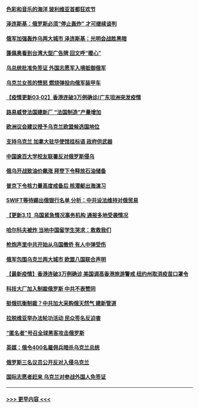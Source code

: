 #### [色彩和音乐的海洋 玻利维亚首都狂欢节](../pages/prog202/a103361581.md?t=03021050) 
#### [泽连斯基：俄罗斯必须“停止轰炸” 才可继续谈判](../pages/prog202/a103361714.md?t=03021050) 
#### [俄军加强轰炸乌两大城市 泽连斯基：光明会战胜黑暗](../pages/prog202/a103361650.md?t=03021050) 
#### [蓬佩奥看到台湾大型广告牌 回文呼“暖心”](../pages/prog202/a103361624.md?t=03021050) 
#### [乌总统批准免签证 外国志愿军入境抵御俄军](../pages/prog202/a103361564.md?t=03021050) 
#### [乌克兰女孩的愤怒 燃烧弹投向俄军装甲车](../pages/prog202/a103361571.md?t=03021050) 
#### [【疫情更新03·02】香港连破3万例确诊/广东坦洲突发疫情](../pages/prog202/a103360523.md?t=03021050) 
#### [路易威登法国建新厂 “法国制造”产量增加](../pages/prog202/a103354867.md?t=03021050) 
#### [欧洲议会建议授予乌克兰欧盟候选国地位](../pages/prog202/a103361552.md?t=03021050) 
#### [支持乌克兰 加拿大驻华使馆挂标语 政府供武器](../pages/prog202/a103361553.md?t=03021050) 
#### [中国逾百大学校友联署反对俄罗斯侵乌](../pages/prog202/a103361547.md?t=03021050) 
#### [俄乌开战致油价飙涨 拜登下令释放石油储备](../pages/prog202/a103361526.md?t=03021050) 
#### [普京下令核力量高度戒备后 核潜艇出海演习](../pages/prog202/a103361489.md?t=03021050) 
#### [SWIFT等待踢出俄银行名单 分析：中共设法维持对俄贸易](../pages/prog202/a103361282.md?t=03021050) 
#### [【更新3.1】乌国紧急情况事务机构 通报多地受袭情况](../pages/prog202/a103360573.md?t=03021050) 
#### [哈尔科夫被炸 当地中国留学生哭求：救救我们](../pages/prog202/a103361261.md?t=03021050) 
#### [枪炮声里中共开始从乌国撤侨 有人中弹受伤](../pages/prog202/a103361321.md?t=03021050) 
#### [俄军包围乌克兰两大城市 欧盟八国联合声明](../pages/prog202/a103361364.md?t=03021050) 
#### [【最新疫情】香港连破3万例确诊 美国调高香港旅游警戒 纽约州取消疫苗口罩令](../pages/prog202/a103361344.md?t=03021050) 
#### [科技大厂加入制裁俄罗斯 中共不表赞同](../pages/prog202/a103361333.md?t=03021050) 
#### [挺俄抗衡制裁？中共加大采购俄天然气 建新管道](../pages/prog202/a103361201.md?t=03021050) 
#### [拉脱维亚举办法轮功活动 民众签名反迫害](../pages/prog202/a103361187.md?t=03021050) 
#### [“匿名者”号召全球黑客攻击俄罗斯](../pages/prog202/a103361071.md?t=03021050) 
#### [英媒：俄令400名雇佣兵暗杀乌克兰总统](../pages/prog202/a103361082.md?t=03021050) 
#### [俄罗斯三名议员公开反对入侵乌克兰](../pages/prog202/a103361099.md?t=03021050) 
#### [国际志愿者赶来 乌克兰对参战外国人免签证](../pages/prog202/a103361089.md?t=03021050) 

----
#### [ >>> 更早内容 <<< ](../indexes/prog202-earlier.md)
